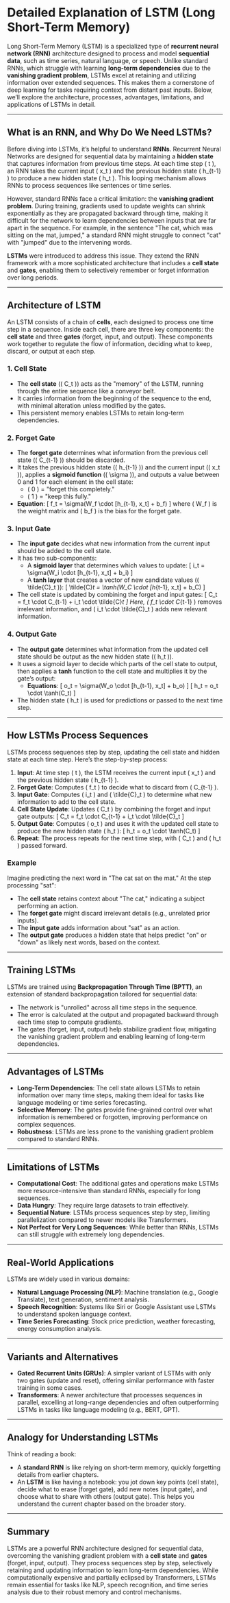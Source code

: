 # Detailed Explanation of LSTM (Long Short-Term Memory)

Long Short-Term Memory (LSTM) is a specialized type of **recurrent neural network (RNN)** architecture designed to process and model **sequential data**, such as time series, natural language, or speech. Unlike standard RNNs, which struggle with learning **long-term dependencies** due to the **vanishing gradient problem**, LSTMs excel at retaining and utilizing information over extended sequences. This makes them a cornerstone of deep learning for tasks requiring context from distant past inputs. Below, we’ll explore the architecture, processes, advantages, limitations, and applications of LSTMs in detail.

---

## What is an RNN, and Why Do We Need LSTMs?

Before diving into LSTMs, it’s helpful to understand **RNNs**. Recurrent Neural Networks are designed for sequential data by maintaining a **hidden state** that captures information from previous time steps. At each time step \( t \), an RNN takes the current input \( x_t \) and the previous hidden state \( h_{t-1} \) to produce a new hidden state \( h_t \). This looping mechanism allows RNNs to process sequences like sentences or time series.

However, standard RNNs face a critical limitation: the **vanishing gradient problem**. During training, gradients used to update weights can shrink exponentially as they are propagated backward through time, making it difficult for the network to learn dependencies between inputs that are far apart in the sequence. For example, in the sentence "The cat, which was sitting on the mat, jumped," a standard RNN might struggle to connect "cat" with "jumped" due to the intervening words.

**LSTMs** were introduced to address this issue. They extend the RNN framework with a more sophisticated architecture that includes a **cell state** and **gates**, enabling them to selectively remember or forget information over long periods.

---

## Architecture of LSTM

An LSTM consists of a chain of **cells**, each designed to process one time step in a sequence. Inside each cell, there are three key components: the **cell state** and three **gates** (forget, input, and output). These components work together to regulate the flow of information, deciding what to keep, discard, or output at each step.

### 1. **Cell State**
- The **cell state** (\( C_t \)) acts as the "memory" of the LSTM, running through the entire sequence like a conveyor belt.
- It carries information from the beginning of the sequence to the end, with minimal alteration unless modified by the gates.
- This persistent memory enables LSTMs to retain long-term dependencies.

### 2. **Forget Gate**
- The **forget gate** determines what information from the previous cell state (\( C_{t-1} \)) should be discarded.
- It takes the previous hidden state (\( h_{t-1} \)) and the current input (\( x_t \)), applies a **sigmoid function** (\( \sigma \)), and outputs a value between 0 and 1 for each element in the cell state:
  - \( 0 \) = "forget this completely."
  - \( 1 \) = "keep this fully."
- **Equation**:
  \[
  f_t = \sigma(W_f \cdot [h_{t-1}, x_t] + b_f)
  \]
  where \( W_f \) is the weight matrix and \( b_f \) is the bias for the forget gate.

### 3. **Input Gate**
- The **input gate** decides what new information from the current input should be added to the cell state.
- It has two sub-components:
  - A **sigmoid layer** that determines which values to update:
    \[
    i_t = \sigma(W_i \cdot [h_{t-1}, x_t] + b_i)
    \]
  - A **tanh layer** that creates a vector of new candidate values (\( \tilde{C}_t \)):
    \[
    \tilde{C}_t = \tanh(W_C \cdot [h_{t-1}, x_t] + b_C)
    \]
- The cell state is updated by combining the forget and input gates:
  \[
  C_t = f_t \cdot C_{t-1} + i_t \cdot \tilde{C}_t
  \]
  Here, \( f_t \cdot C_{t-1} \) removes irrelevant information, and \( i_t \cdot \tilde{C}_t \) adds new relevant information.

### 4. **Output Gate**
- The **output gate** determines what information from the updated cell state should be output as the new hidden state (\( h_t \)).
- It uses a sigmoid layer to decide which parts of the cell state to output, then applies a **tanh** function to the cell state and multiplies it by the gate’s output:
  - **Equations**:
    \[
    o_t = \sigma(W_o \cdot [h_{t-1}, x_t] + b_o)
    \]
    \[
    h_t = o_t \cdot \tanh(C_t)
    \]
- The hidden state \( h_t \) is used for predictions or passed to the next time step.

---

## How LSTMs Process Sequences

LSTMs process sequences step by step, updating the cell state and hidden state at each time step. Here’s the step-by-step process:

1. **Input**: At time step \( t \), the LSTM receives the current input \( x_t \) and the previous hidden state \( h_{t-1} \).
2. **Forget Gate**: Computes \( f_t \) to decide what to discard from \( C_{t-1} \).
3. **Input Gate**: Computes \( i_t \) and \( \tilde{C}_t \) to determine what new information to add to the cell state.
4. **Cell State Update**: Updates \( C_t \) by combining the forget and input gate outputs:
   \[
   C_t = f_t \cdot C_{t-1} + i_t \cdot \tilde{C}_t
   \]
5. **Output Gate**: Computes \( o_t \) and uses it with the updated cell state to produce the new hidden state \( h_t \):
   \[
   h_t = o_t \cdot \tanh(C_t)
   \]
6. **Repeat**: The process repeats for the next time step, with \( C_t \) and \( h_t \) passed forward.

### Example
Imagine predicting the next word in "The cat sat on the mat." At the step processing "sat":
- The **cell state** retains context about "The cat," indicating a subject performing an action.
- The **forget gate** might discard irrelevant details (e.g., unrelated prior inputs).
- The **input gate** adds information about "sat" as an action.
- The **output gate** produces a hidden state that helps predict "on" or "down" as likely next words, based on the context.

---

## Training LSTMs

LSTMs are trained using **Backpropagation Through Time (BPTT)**, an extension of standard backpropagation tailored for sequential data:
- The network is "unrolled" across all time steps in the sequence.
- The error is calculated at the output and propagated backward through each time step to compute gradients.
- The gates (forget, input, output) help stabilize gradient flow, mitigating the vanishing gradient problem and enabling learning of long-term dependencies.

---

## Advantages of LSTMs

- **Long-Term Dependencies**: The cell state allows LSTMs to retain information over many time steps, making them ideal for tasks like language modeling or time series forecasting.
- **Selective Memory**: The gates provide fine-grained control over what information is remembered or forgotten, improving performance on complex sequences.
- **Robustness**: LSTMs are less prone to the vanishing gradient problem compared to standard RNNs.

---

## Limitations of LSTMs

- **Computational Cost**: The additional gates and operations make LSTMs more resource-intensive than standard RNNs, especially for long sequences.
- **Data Hungry**: They require large datasets to train effectively.
- **Sequential Nature**: LSTMs process sequences step by step, limiting parallelization compared to newer models like Transformers.
- **Not Perfect for Very Long Sequences**: While better than RNNs, LSTMs can still struggle with extremely long dependencies.

---

## Real-World Applications

LSTMs are widely used in various domains:
- **Natural Language Processing (NLP)**: Machine translation (e.g., Google Translate), text generation, sentiment analysis.
- **Speech Recognition**: Systems like Siri or Google Assistant use LSTMs to understand spoken language context.
- **Time Series Forecasting**: Stock price prediction, weather forecasting, energy consumption analysis.

---

## Variants and Alternatives

- **Gated Recurrent Units (GRUs)**: A simpler variant of LSTMs with only two gates (update and reset), offering similar performance with faster training in some cases.
- **Transformers**: A newer architecture that processes sequences in parallel, excelling at long-range dependencies and often outperforming LSTMs in tasks like language modeling (e.g., BERT, GPT).

---

## Analogy for Understanding LSTMs

Think of reading a book:
- A **standard RNN** is like relying on short-term memory, quickly forgetting details from earlier chapters.
- An **LSTM** is like having a notebook: you jot down key points (cell state), decide what to erase (forget gate), add new notes (input gate), and choose what to share with others (output gate). This helps you understand the current chapter based on the broader story.

---

## Summary

LSTMs are a powerful RNN architecture designed for sequential data, overcoming the vanishing gradient problem with a **cell state** and **gates** (forget, input, output). They process sequences step by step, selectively retaining and updating information to learn long-term dependencies. While computationally expensive and partially eclipsed by Transformers, LSTMs remain essential for tasks like NLP, speech recognition, and time series analysis due to their robust memory and control mechanisms.